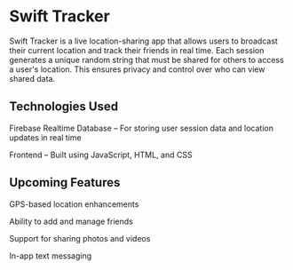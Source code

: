 # Swift Tracker
Swift Tracker is a live location-sharing app that allows users to broadcast their current location and track their friends in real time. Each session generates a unique random string that must be shared for others to access a user's location. This ensures privacy and control over who can view shared data.

## Technologies Used
Firebase Realtime Database – For storing user session data and location updates in real time

Frontend – Built using JavaScript, HTML, and CSS

## Upcoming Features
GPS-based location enhancements

Ability to add and manage friends

Support for sharing photos and videos

In-app text messaging


